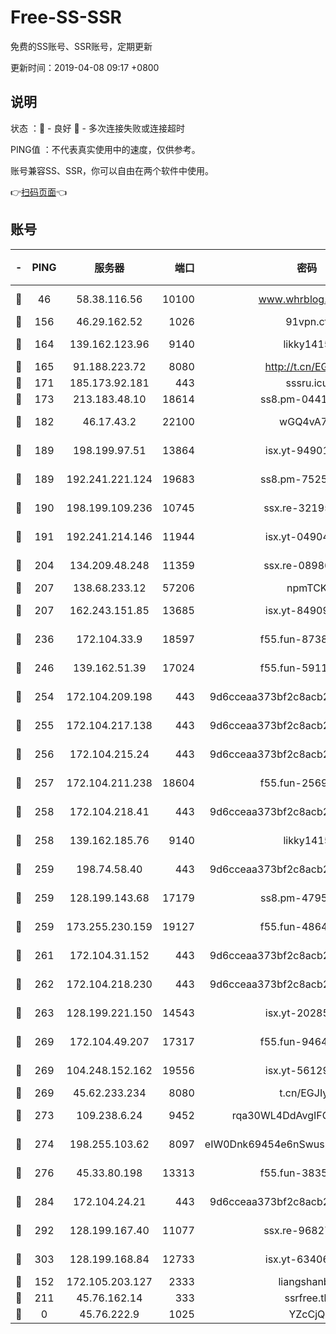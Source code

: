 # Free-SS-SSR

免费的SS账号、SSR账号，定期更新

更新时间：2019-04-08 09:17 +0800

## 说明

状态     ：🙂 - 良好 🙁 - 多次连接失败或连接超时

PING值   ：不代表真实使用中的速度，仅供参考。

账号兼容SS、SSR，你可以自由在两个软件中使用。

👉[扫码页面](https://liesauer.github.io/Free-SS-SSR/)👈

## 账号

|-|PING|服务器|端口|密码|加密方式|区域|
|:----:|:----:|:-----:|-----:|:----:|:----:|:----:|
|🙂|46|58.38.116.56|10100|www.whrblog.online|aes-256-cfb|CN|
|🙂|156|46.29.162.52|1026|91vpn.cf|rc4-md5|RU|
|🙂|164|139.162.123.96|9140|likky1415|aes-256-cfb|JP|
|🙂|165|91.188.223.72|8080|http://t.cn/EGJIyrl|rc4-md5|RU|
|🙂|171|185.173.92.181|443|sssru.icu|rc4-md5|RU|
|🙂|173|213.183.48.10|18614|ss8.pm-04416552|rc4-md5|RU|
|🙂|182|46.17.43.2|22100|wGQ4vA7D|aes-256-gcm|RU|
|🙂|189|198.199.97.51|13864|isx.yt-94901280|aes-256-cfb|US|
|🙂|189|192.241.221.124|19683|ss8.pm-75256760|aes-256-cfb|US|
|🙂|190|198.199.109.236|10745|ssx.re-32195658|aes-256-cfb|US|
|🙂|191|192.241.214.146|11944|isx.yt-04904484|aes-256-cfb|US|
|🙂|204|134.209.48.248|11359|ssx.re-08986796|aes-256-cfb|US|
|🙂|207|138.68.233.12|57206|npmTCK|rc4-md5|US|
|🙂|207|162.243.151.85|13685|isx.yt-84909187|aes-256-cfb|US|
|🙂|236|172.104.33.9|18597|f55.fun-87384833|aes-256-cfb|SG|
|🙂|246|139.162.51.39|17024|f55.fun-59119337|aes-256-cfb|SG|
|🙂|254|172.104.209.198|443|9d6cceaa373bf2c8acb22e60b6a58be6|aes-256-cfb|US|
|🙂|255|172.104.217.138|443|9d6cceaa373bf2c8acb22e60b6a58be6|aes-256-cfb|US|
|🙂|256|172.104.215.24|443|9d6cceaa373bf2c8acb22e60b6a58be6|aes-256-cfb|US|
|🙂|257|172.104.211.238|18604|f55.fun-25694598|aes-256-cfb|US|
|🙂|258|172.104.218.41|443|9d6cceaa373bf2c8acb22e60b6a58be6|aes-256-cfb|US|
|🙂|258|139.162.185.76|9140|likky1415|aes-256-cfb|DE|
|🙂|259|198.74.58.40|443|9d6cceaa373bf2c8acb22e60b6a58be6|aes-256-cfb|US|
|🙂|259|128.199.143.68|17179|ss8.pm-47958720|aes-256-cfb|SG|
|🙂|259|173.255.230.159|19127|f55.fun-48647805|aes-256-cfb|US|
|🙂|261|172.104.31.152|443|9d6cceaa373bf2c8acb22e60b6a58be6|aes-256-cfb|US|
|🙂|262|172.104.218.230|443|9d6cceaa373bf2c8acb22e60b6a58be6|aes-256-cfb|US|
|🙂|263|128.199.221.150|14543|isx.yt-20285065|aes-256-cfb|SG|
|🙂|269|172.104.49.207|17317|f55.fun-94641583|aes-256-cfb|SG|
|🙂|269|104.248.152.162|19556|isx.yt-56129369|aes-256-cfb|SG|
|🙂|269|45.62.233.234|8080|t.cn/EGJIyrl|rc4-md5|CA|
|🙂|273|109.238.6.24|9452|rqa30WL4DdAvgIFG6Fs3znzTa|aes-256-cfb|FR|
|🙂|274|198.255.103.62|8097|eIW0Dnk69454e6nSwuspv9DmS201tQ0D|aes-256-cfb|US|
|🙂|276|45.33.80.198|13313|f55.fun-38359488|aes-256-cfb|US|
|🙂|284|172.104.24.21|443|9d6cceaa373bf2c8acb22e60b6a58be6|aes-256-cfb|US|
|🙂|292|128.199.167.40|11077|ssx.re-96827305|aes-256-cfb|SG|
|🙂|303|128.199.168.84|12733|isx.yt-63406033|aes-256-cfb|SG|
|🙁|152|172.105.203.127|2333|liangshanbo|chacha20|JP|
|🙁|211|45.76.162.14|333|ssrfree.tk|rc4|SG|
|🙁|0|45.76.222.9|1025|YZcCjQ|rc4-md5|JP|
